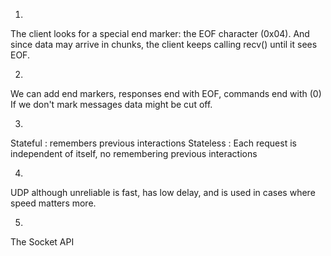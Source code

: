 1.
The client looks for a special end marker: the EOF character (0x04).
And since data may arrive in chunks, the client keeps calling recv() until it sees EOF.

2.
We can add end markers, responses end with EOF, commands end with (0\)
If we don't mark messages data might be cut off.

3.
Stateful : remembers previous interactions
Stateless : Each request is independent of itself, no remembering previous interactions

4.
UDP although unreliable is fast, has low delay, and is used in cases where speed matters more.

5. 
The Socket API